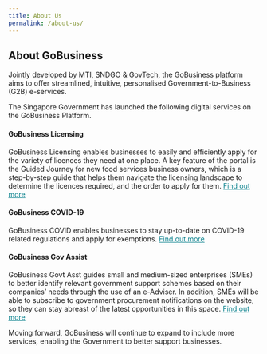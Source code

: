```yaml
---
title: About Us
permalink: /about-us/
---
```


## About GoBusiness

Jointly developed by MTI, SNDGO & GovTech, the GoBusiness platform aims to offer streamlined, intuitive, personalised Government-to-Business (G2B) e-services.
 
The Singapore Government has launched the following digital services on the GoBusiness Platform.

#### GoBusiness Licensing
GoBusiness Licensing enables businesses to easily and efficiently apply for the variety of licences they need at one place. A key feature of the portal is the Guided Journey for new food services business owners, which is a step-by-step guide that helps them navigate the licensing landscape to determine the licences required, and the order to apply for them. <a href="https://www.gobusiness.gov.sg/licences" target="_blank" style="color:#037e8a">Find out more</a>
 
#### GoBusiness COVID-19
GoBusiness COVID enables businesses to stay up-to-date on COVID-19 related regulations and apply for exemptions. <a href="https://covid.gobusiness.gov.sg/" target="_blank" style="color:#037e8a">Find out more</a>

#### GoBusiness Gov Assist
GoBusiness Govt Asst guides small and medium-sized enterprises (SMEs) to better identify relevant government support schemes based on their companies’ needs through the use of an e-Adviser. In addition, SMEs will be able to subscribe to government procurement notifications on the website, so they can stay abreast of the latest opportunities in this space. <a href="https://govassist.gobusiness.gov.sg/gov-assist/" target="_blank" style="color:#037e8a">Find out more</a>
 
Moving forward, GoBusiness will continue to expand to include more services, enabling the Government to better support businesses.
